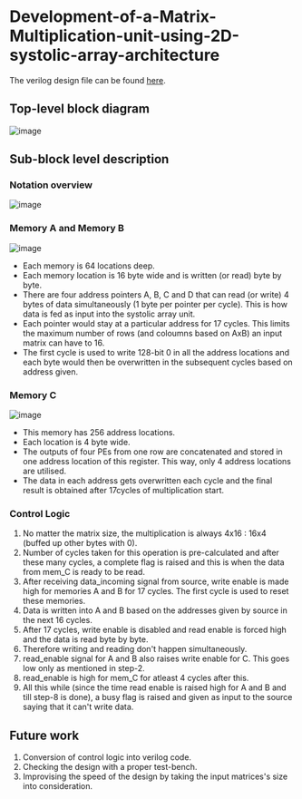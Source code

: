# Development-of-a-Matrix-Multiplication-unit-using-2D-systolic-array-architecture

The verilog design file can be found [here](https://github.com/stativeboss/Development-of-a-Matrix-Multiplication-unit-using-2D-systolic-array-architecture/blob/main/pe.v).

## Top-level block diagram
![image](https://user-images.githubusercontent.com/14873110/178118222-5b429bb1-6f7f-46fb-9bdc-fb3991479c57.png)

## Sub-block level description

### Notation overview

![image](https://user-images.githubusercontent.com/14873110/178118006-c4f37cdf-771a-429a-82b2-d142c513bafe.png)


### Memory A and Memory B

![image](https://user-images.githubusercontent.com/14873110/178118596-6c2fcb2d-68df-47f7-b393-ebab13fad5e9.png)

- Each memory is 64 locations deep.
- Each memory location is 16 byte wide and is written (or read) byte by byte.
- There are four address pointers A, B, C and D that can read (or write) 4 bytes of data simultaneously (1 byte per pointer per cycle). This is how data is fed as input into the systolic array unit.
- Each pointer would stay at a particular address for 17 cycles. This limits the maximum number of rows (and coloumns based on AxB) an input matrix can have to 16.
- The first cycle is used to write 128-bit 0 in all the address locations and each byte would then be overwritten in the subsequent cycles based on address given.

### Memory C

![image](https://user-images.githubusercontent.com/14873110/178119112-2f11acc2-307c-4f66-9288-b2da4443d248.png)

- This memory has 256 address locations.
- Each location is 4 byte wide.
- The outputs of four PEs from one row are concatenated and stored in one address location of this register. This way, only 4 address locations are utilised.
- The data in each address gets overwritten each cycle and the final result is obtained after 17cycles of multiplication start.
 



### Control Logic
1. No matter the matrix size, the multiplication is always 4x16 : 16x4 (buffed up other bytes with 0).
2. Number of cycles taken for this operation is pre-calculated and after these many cycles, a complete flag is raised and this is when the data from mem_C is ready to be read.
3. After receiving data_incoming signal from source, write enable is made high for memories A and B for 17 cycles. The first cycle is used to reset these memories.
4. Data is written into A and B based on the addresses given by source in the next 16 cycles. 
5. After 17 cycles, write enable is disabled and read enable is forced high and the data is read byte by byte. 
6. Therefore writing and reading don't happen simultaneously.
7. read_enable signal for A and B also raises write enable for C. This goes low only as mentioned in step-2.
8. read_enable is high for mem_C for atleast 4 cycles after this.
9. All this while (since the time read enable is raised high for A and B and till step-8 is done), a busy flag is raised and given as input to the source saying that it can't write data.

## Future work
1. Conversion of control logic into verilog code.
2. Checking the design with a proper test-bench.
3. Improvising the speed of the design by taking the input matrices's size into consideration.
